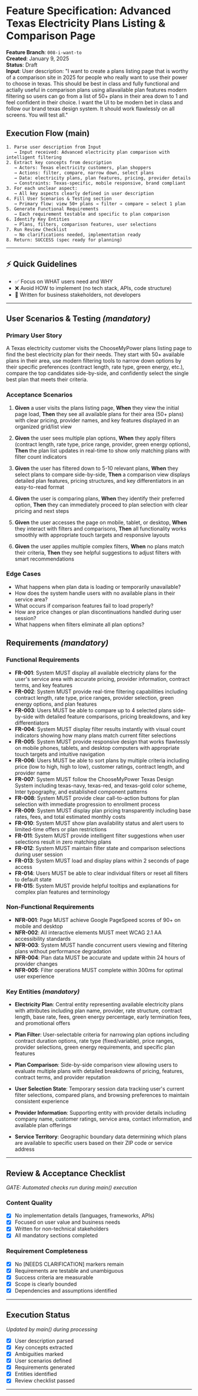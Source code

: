 # Feature Specification: Advanced Texas Electricity Plans Listing & Comparison Page

**Feature Branch**: `008-i-want-to`  
**Created**: January 9, 2025  
**Status**: Draft  
**Input**: User description: "I want to create a plans listing page that is worthy of a comparison site in 2025 for people who really want to use their power to choose in texas. This should be best in class and fully functional and actially useful in comparison plans using allavailable plan features modern filtering so users can go from a list of 50+ plans in their area down to 1 and feel confident in their choice. I want the UI to be modern bet in class and follow our brand texas design system. It should work flawlessly on all screens. You will test all."

## Execution Flow (main)
```
1. Parse user description from Input
   → Input received: Advanced electricity plan comparison with intelligent filtering
2. Extract key concepts from description
   → Actors: Texas electricity customers, plan shoppers
   → Actions: filter, compare, narrow down, select plans
   → Data: electricity plans, plan features, pricing, provider details
   → Constraints: Texas-specific, mobile responsive, brand compliant
3. For each unclear aspect:
   → All key aspects clearly defined in user description
4. Fill User Scenarios & Testing section
   → Primary flow: view 50+ plans → filter → compare → select 1 plan
5. Generate Functional Requirements
   → Each requirement testable and specific to plan comparison
6. Identify Key Entities
   → Plans, filters, comparison features, user selections
7. Run Review Checklist
   → No clarifications needed, implementation ready
8. Return: SUCCESS (spec ready for planning)
```

---

## ⚡ Quick Guidelines
- ✅ Focus on WHAT users need and WHY
- ❌ Avoid HOW to implement (no tech stack, APIs, code structure)
- 👥 Written for business stakeholders, not developers

---

## User Scenarios & Testing *(mandatory)*

### Primary User Story
A Texas electricity customer visits the ChooseMyPower plans listing page to find the best electricity plan for their needs. They start with 50+ available plans in their area, use modern filtering tools to narrow down options by their specific preferences (contract length, rate type, green energy, etc.), compare the top candidates side-by-side, and confidently select the single best plan that meets their criteria.

### Acceptance Scenarios
1. **Given** a user visits the plans listing page, **When** they view the initial page load, **Then** they see all available plans for their area (50+ plans) with clear pricing, provider names, and key features displayed in an organized grid/list view

2. **Given** the user sees multiple plan options, **When** they apply filters (contract length, rate type, price range, provider, green energy options), **Then** the plan list updates in real-time to show only matching plans with filter count indicators

3. **Given** the user has filtered down to 5-10 relevant plans, **When** they select plans to compare side-by-side, **Then** a comparison view displays detailed plan features, pricing structures, and key differentiators in an easy-to-read format

4. **Given** the user is comparing plans, **When** they identify their preferred option, **Then** they can immediately proceed to plan selection with clear pricing and next steps

5. **Given** the user accesses the page on mobile, tablet, or desktop, **When** they interact with filters and comparisons, **Then** all functionality works smoothly with appropriate touch targets and responsive layouts

6. **Given** the user applies multiple complex filters, **When** no plans match their criteria, **Then** they see helpful suggestions to adjust filters with smart recommendations

### Edge Cases
- What happens when plan data is loading or temporarily unavailable?
- How does the system handle users with no available plans in their service area?
- What occurs if comparison features fail to load properly?
- How are price changes or plan discontinuations handled during user session?
- What happens when filters eliminate all plan options?

## Requirements *(mandatory)*

### Functional Requirements
- **FR-001**: System MUST display all available electricity plans for the user's service area with accurate pricing, provider information, contract terms, and key features
- **FR-002**: System MUST provide real-time filtering capabilities including contract length, rate type, price ranges, provider selection, green energy options, and plan features
- **FR-003**: Users MUST be able to compare up to 4 selected plans side-by-side with detailed feature comparisons, pricing breakdowns, and key differentiators
- **FR-004**: System MUST display filter results instantly with visual count indicators showing how many plans match current filter selections
- **FR-005**: System MUST provide responsive design that works flawlessly on mobile phones, tablets, and desktop computers with appropriate touch targets and intuitive navigation
- **FR-006**: Users MUST be able to sort plans by multiple criteria including price (low to high, high to low), customer ratings, contract length, and provider name
- **FR-007**: System MUST follow the ChooseMyPower Texas Design System including texas-navy, texas-red, and texas-gold color scheme, Inter typography, and established component patterns
- **FR-008**: System MUST provide clear call-to-action buttons for plan selection with immediate progression to enrollment process
- **FR-009**: System MUST display plan pricing transparently including base rates, fees, and total estimated monthly costs
- **FR-010**: System MUST show plan availability status and alert users to limited-time offers or plan restrictions
- **FR-011**: System MUST provide intelligent filter suggestions when user selections result in zero matching plans
- **FR-012**: System MUST maintain filter state and comparison selections during user session
- **FR-013**: System MUST load and display plans within 2 seconds of page access
- **FR-014**: Users MUST be able to clear individual filters or reset all filters to default state
- **FR-015**: System MUST provide helpful tooltips and explanations for complex plan features and terminology

### Non-Functional Requirements
- **NFR-001**: Page MUST achieve Google PageSpeed scores of 90+ on mobile and desktop
- **NFR-002**: All interactive elements MUST meet WCAG 2.1 AA accessibility standards
- **NFR-003**: System MUST handle concurrent users viewing and filtering plans without performance degradation
- **NFR-004**: Plan data MUST be accurate and update within 24 hours of provider changes
- **NFR-005**: Filter operations MUST complete within 300ms for optimal user experience

### Key Entities *(mandatory)*

- **Electricity Plan**: Central entity representing available electricity plans with attributes including plan name, provider, rate structure, contract length, base rate, fees, green energy percentage, early termination fees, and promotional offers

- **Plan Filter**: User-selectable criteria for narrowing plan options including contract duration options, rate type (fixed/variable), price ranges, provider selections, green energy requirements, and specific plan features

- **Plan Comparison**: Side-by-side comparison view allowing users to evaluate multiple plans with detailed breakdowns of pricing, features, contract terms, and provider reputation

- **User Selection State**: Temporary session data tracking user's current filter selections, compared plans, and browsing preferences to maintain consistent experience

- **Provider Information**: Supporting entity with provider details including company name, customer ratings, service area, contact information, and available plan offerings

- **Service Territory**: Geographic boundary data determining which plans are available to specific users based on their ZIP code or service address

---

## Review & Acceptance Checklist
*GATE: Automated checks run during main() execution*

### Content Quality
- [x] No implementation details (languages, frameworks, APIs)
- [x] Focused on user value and business needs
- [x] Written for non-technical stakeholders
- [x] All mandatory sections completed

### Requirement Completeness
- [x] No [NEEDS CLARIFICATION] markers remain
- [x] Requirements are testable and unambiguous  
- [x] Success criteria are measurable
- [x] Scope is clearly bounded
- [x] Dependencies and assumptions identified

---

## Execution Status
*Updated by main() during processing*

- [x] User description parsed
- [x] Key concepts extracted
- [x] Ambiguities marked
- [x] User scenarios defined
- [x] Requirements generated
- [x] Entities identified
- [x] Review checklist passed

---